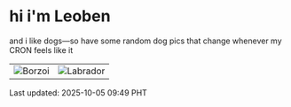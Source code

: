 # hi i'm Leoben

and i like dogs—so have some random dog pics that change whenever my CRON feels like it

|  |  |
|--------|----------|
| ![Borzoi](https://random-dog-vercel.vercel.app/api/random-borzoi?v=1759628975) | ![Labrador](https://random-dog-vercel.vercel.app/api/random-labrador?v=1759628975) |

Last updated: 2025-10-05 09:49 PHT
